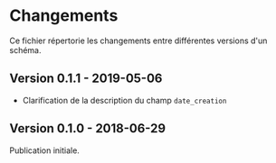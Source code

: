 # Changements

Ce fichier répertorie les changements entre différentes versions d'un schéma.

## Version 0.1.1 - 2019-05-06

- Clarification de la description du champ `date_creation`

## Version 0.1.0 - 2018-06-29

Publication initiale.
